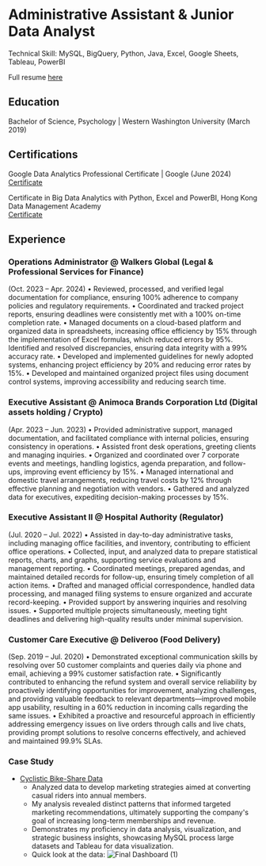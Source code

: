 # Administrative Assistant &   Junior Data Analyst 
Technical Skill: MySQL, BigQuery, Python, Java, Excel, Google Sheets, Tableau, PowerBI  

Full resume [here](https://docs.google.com/viewer?url=https://github.com/user-attachments/files/17015376/Kin.Ho.Tam.Resume.docx)

## Education
Bachelor of Science, Psychology | Western Washington University (March 2019)  

## Certifications
Google Data Analytics Professional Certificate | Google (June 2024)  
[Certificate](https://docs.google.com/viewer?url=https://github.com/user-attachments/files/15966303/Google.DA.Certification.pdf)
  
Certificate in Big Data Analytics with Python, Excel and PowerBI, Hong Kong Data Management Academy  
[Certificate](https://docs.google.com/viewer?url=https://github.com/user-attachments/files/15966307/Microsoft.Certificate.Big.data.Analytics.with.python.Excel.and.powerBI.pdf)  
  
## Experience 

### Operations Administrator @ Walkers Global (Legal & Professional Services for Finance)
(Oct. 2023 – Apr. 2024)
•	Reviewed, processed, and verified legal documentation for compliance, ensuring 100% adherence to company policies and regulatory requirements.
•	Coordinated and tracked project reports, ensuring deadlines were consistently met with a 100% on-time completion rate.
•	Managed documents on a cloud-based platform and organized data in spreadsheets, increasing office efficiency by 15% through the implementation of Excel formulas, which reduced errors by 95%. Identified and resolved discrepancies, ensuring data integrity with a 99% accuracy rate.
•	Developed and implemented guidelines for newly adopted systems, enhancing project efficiency by 20% and reducing error rates by 15%.
•	Developed and maintained organized project files using document control systems, improving accessibility and reducing search time.

### Executive Assistant @ Animoca Brands Corporation Ltd (Digital assets holding / Crypto)
(Apr. 2023 – Jun. 2023)
•	Provided administrative support, managed documentation, and facilitated compliance with internal policies, ensuring consistency in operations.
•	Assisted front desk operations, greeting clients and managing inquiries.
•	Organized and coordinated over 7 corporate events and meetings, handling logistics, agenda preparation, and follow-ups, improving event efficiency by 15%.
•	Managed international and domestic travel arrangements, reducing travel costs by 12% through effective planning and negotiation with vendors.
•	Gathered and analyzed data for executives, expediting decision-making processes by 15%.

### Executive Assistant II @ Hospital Authority (Regulator)
(Jul. 2020 – Jul. 2022)
•	Assisted in day-to-day administrative tasks, including managing office facilities, and inventory, contributing to efficient office operations.
•	Collected, input, and analyzed data to prepare statistical reports, charts, and graphs, supporting service evaluations and management reporting.
•	Coordinated meetings, prepared agendas, and maintained detailed records for follow-up, ensuring timely completion of all action items.
•	Drafted and managed official correspondence, handled data processing, and managed filing systems to ensure organized and accurate record-keeping.
•	Provided support by answering inquiries and resolving issues.
•	Supported multiple projects simultaneously, meeting tight deadlines and delivering high-quality results under minimal supervision.

### Customer Care Executive @ Deliveroo (Food Delivery)
(Sep. 2019 – Jul. 2020)
•	Demonstrated exceptional communication skills by resolving over 50 customer complaints and queries daily via phone and email, achieving a 99% customer satisfaction rate.
•	Significantly contributed to enhancing the refund system and overall service reliability by proactively identifying opportunities for improvement, analyzing challenges, and providing valuable feedback to relevant departments—improved mobile app usability, resulting in a 60% reduction in incoming calls regarding the same issues.
•	Exhibited a proactive and resourceful approach in efficiently addressing emergency issues on live orders through calls and live chats, providing prompt solutions to resolve concerns effectively, and achieved and maintained 99.9% SLAs.

### Case Study 
- [Cyclistic Bike-Share Data](/Bike-Share-Data-Analysis/)
  - Analyzed data to develop marketing strategies aimed at converting casual riders into annual members.
  - My analysis revealed distinct patterns that informed targeted marketing recommendations, ultimately supporting the company's goal of increasing long-term memberships and revenue.
  - Demonstrates my proficiency in data analysis, visualization, and strategic business insights, showcasing MySQL process large datasets and Tableau for data visualization.
  - Quick look at the data:    ![Final Dashboard (1)](https://github.com/Howard318/Portfolio/assets/38737417/6826ee65-b53a-4857-8bdc-73a39862167a)








